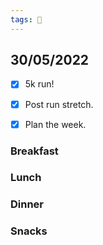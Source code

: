```yaml
---
tags: 📆
---
```


30/05/2022
---

- [x] 5k run!
- [x] Post run stretch.
- [x] Plan the week.


### Breakfast


### Lunch


### Dinner


### Snacks

